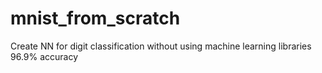 # mnist_from_scratch
Create NN for digit classification without using machine learning libraries
96.9% accuracy
